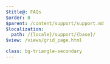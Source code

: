 ```yaml
---
$title@: FAQs
$order: 0
$parent: /content/support/support.md
$localization:
  path: /{locale}/support/{base}/
$view: /views/grid_page.html

class: bg-triangle-secondary
---
```

